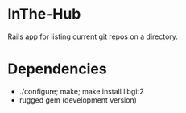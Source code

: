 InThe-Hub
=========

Rails app for listing current git repos on a directory.

# Dependencies

* ./configure; make; make install libgit2
* rugged gem (development version)
